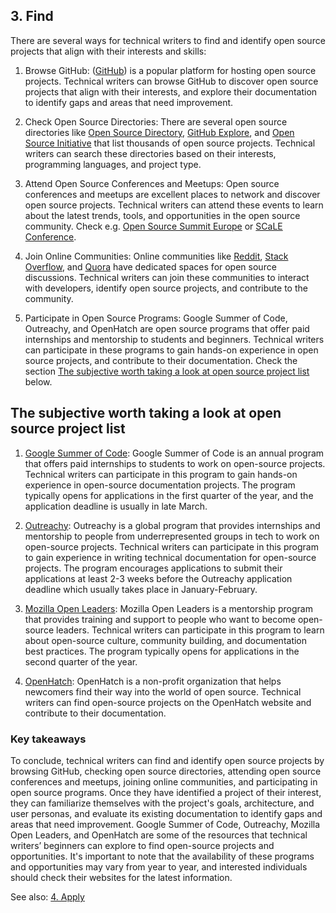 ## 3. Find

There are several ways for technical writers to find and identify open source projects that align with their interests and skills:

1. Browse GitHub: (<a href="https://github.com" target="_blank">GitHub</a>) is a popular platform for hosting open source projects. Technical writers can browse GitHub to discover open source projects that align with their interests, and explore their documentation to identify gaps and areas that need improvement. 

2. Check Open Source Directories: There are several open source directories like [Open Source Directory](https://opensourcesoftwaredirectory.com/), [GitHub Explore](https://github.com/explore?new), and [Open Source Initiative](https://opensource.org/) that list thousands of open source projects. Technical writers can search these directories based on their interests, programming languages, and project type.

3. Attend Open Source Conferences and Meetups: Open source conferences and meetups are excellent places to network and discover open source projects. Technical writers can attend these events to learn about the latest trends, tools, and opportunities in the open source community. Check e.g. [Open Source Summit Europe](https://events.linuxfoundation.org/open-source-summit-europe/) or [SCaLE Conference](https://www.socallinuxexpo.org/scale/20x).

4. Join Online Communities: Online communities like [Reddit](https://www.reddit.com/r/opensource/), [Stack Overflow](https://stackexchange.github.io/), and [Quora](https://www.quora.com/What-exactly-is-open-source-software) have dedicated spaces for open source discussions. Technical writers can join these communities to interact with developers, identify open source projects, and contribute to the community.

5. Participate in Open Source Programs: Google Summer of Code, Outreachy, and OpenHatch are open source programs that offer paid internships and mentorship to students and beginners. Technical writers can participate in these programs to gain hands-on experience in open source projects, and contribute to their documentation. Check the section [The subjective worth taking a look at open source project list](https://github.com/mklimek1/my-docs/blob/main/find.md#the-subjective-worth-taking-a-look-at-open-source-project-list) below.


## The subjective worth taking a look at open source project list

1. [Google Summer of Code](https://summerofcode.withgoogle.com/ "Google Summer of Code"): Google Summer of Code is an annual program that offers paid internships to students to work on open-source projects. Technical writers can participate in this program to gain hands-on experience in open-source documentation projects. The program typically opens for applications in the first quarter of the year, and the application deadline is usually in late March. 

2. [Outreachy](https://www.outreachy.org/ "Outreachy"): Outreachy is a global program that provides internships and mentorship to people from underrepresented groups in tech to work on open-source projects. Technical writers can participate in this program to gain experience in writing technical documentation for open-source projects. The program encourages applications to submit their applications at least 2-3 weeks before the Outreachy application deadline which usually takes place in January-February. 

3. [Mozilla Open Leaders](https://foundation.mozilla.org/en/initiatives/mozilla-open-leaders/ "Mozilla Open Leaders"): Mozilla Open Leaders is a mentorship program that provides training and support to people who want to become open-source leaders. Technical writers can participate in this program to learn about open-source culture, community building, and documentation best practices. The program typically opens for applications in the second quarter of the year.

4. [OpenHatch](http://openhatch.org/ "OpenHatch"): OpenHatch is a non-profit organization that helps newcomers find their way into the world of open source. Technical writers can find open-source projects on the OpenHatch website and contribute to their documentation. 

### Key takeaways

To conclude, technical writers can find and identify open source projects by browsing GitHub, checking open source directories, attending open source conferences and meetups, joining online communities, and participating in open source programs. Once they have identified a project of their interest, they can familiarize themselves with the project's goals, architecture, and user personas, and evaluate its existing documentation to identify gaps and areas that need improvement. Google Summer of Code, Outreachy, Mozilla Open Leaders, and OpenHatch are some of the resources that technical writers’ beginners can explore to find open-source projects and opportunities. It's important to note that the availability of these programs and opportunities may vary from year to year, and interested individuals should check their websites for the latest information.

See also: [4. Apply](apply.md)
